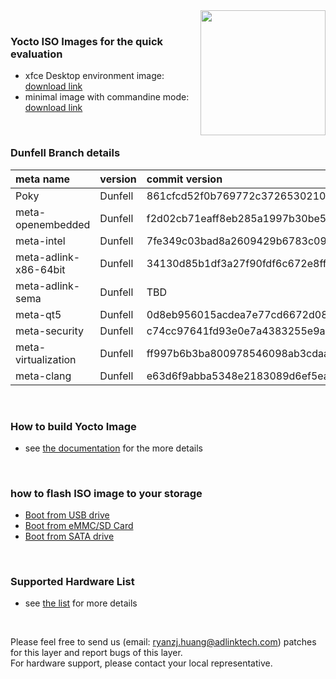 <img src="https://www.linaro.org/assets/images/projects/yocto-project.png" width="200" align="right">

<br>


### Yocto ISO Images for the quick evaluation

* xfce Desktop environment image: [download link](https://hq0epm0west0us0storage.blob.core.windows.net/$web/public/COMe/Intel/images/Yocto/Intel-x86-x64-Yocto-dunfell-v1.0-20210318.tar.xz)
* minimal image with commandine mode: [download link](https://hq0epm0west0us0storage.blob.core.windows.net/development/cExpress-EL/Yocto/CCOE/adlink-mini-x86-cEL-intel-corei7-64.hddimg)

<br>

### Dunfell Branch details


| **meta name**         | **version** | **commit version**                       |
| :-------------------- | :---------- | :--------------------------------------- |
| Poky                  | Dunfell     | 861cfcd52f0b769772c3726530210f2f43c3449b |
| meta-openembedded     | Dunfell     | f2d02cb71eaff8eb285a1997b30be52486c160ae |
| meta-intel            | Dunfell     | 7fe349c03bad8a2609429b6783c0909d2aef3694 |
| meta-adlink-x86-64bit | Dunfell     | 34130d85b1df3a27f90fdf6c672e8ff79e0117f9 |
| meta-adlink-sema      | Dunfell     | TBD                                      |
| meta-qt5              | Dunfell     | 0d8eb956015acdea7e77cd6672d08dce18061510 |
| meta-security         | Dunfell     | c74cc97641fd93e0e7a4383255e9a0ab3deaf9d7 |
| meta-virtualization   | Dunfell     | ff997b6b3ba800978546098ab3cdaa113b6695e1 |
| meta-clang            | Dunfell     | e63d6f9abba5348e2183089d6ef5ea384d7ae8d8 |

<br> 

### How to build Yocto Image
* see [the documentation](https://github.com/ADLINK/meta-adlink-x86-64bit/wiki/01.-Build-Yocto-Image) for the more details

<br>


### how to flash ISO image to your storage
* [Boot from USB drive](https://github.com/ADLINK/meta-adlink-x86-64bit/wiki/02.-How-to-install-Yocto-Image-to-USB-Drive)
* [Boot from eMMC/SD Card](https://github.com/ADLINK/meta-adlink-x86-64bit/wiki/03.-How-to-install-Yocto-Image-to-eMMC-&-SD-Card)
* [Boot from SATA drive](https://github.com/ADLINK/meta-adlink-x86-64bit/wiki/04.-How-to-install-Yocto-Image-to-SATA-Drive)

<br> 

### Supported Hardware List
* see [the list](https://github.com/ADLINK/meta-adlink-x86-64bit/tree/master#the-following-products-are-supported-) for more details

<br>

Please feel free to send us (email: ryanzj.huang@adlinktech.com) patches for this layer and report bugs of this layer. 
<br>For hardware support, please contact your local representative.
